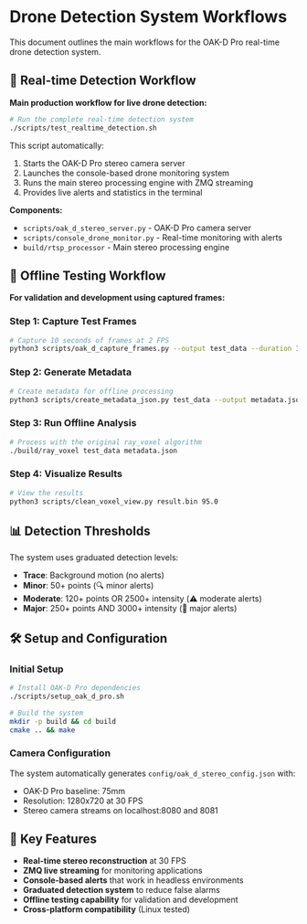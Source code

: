 # Drone Detection System Workflows

This document outlines the main workflows for the OAK-D Pro real-time drone detection system.

## 🚀 Real-time Detection Workflow

**Main production workflow for live drone detection:**

```bash
# Run the complete real-time detection system
./scripts/test_realtime_detection.sh
```

This script automatically:

1. Starts the OAK-D Pro stereo camera server
2. Launches the console-based drone monitoring system
3. Runs the main stereo processing engine with ZMQ streaming
4. Provides live alerts and statistics in the terminal

**Components:**

- `scripts/oak_d_stereo_server.py` - OAK-D Pro camera server
- `scripts/console_drone_monitor.py` - Real-time monitoring with alerts
- `build/rtsp_processor` - Main stereo processing engine

## 🔬 Offline Testing Workflow

**For validation and development using captured frames:**

### Step 1: Capture Test Frames

```bash
# Capture 10 seconds of frames at 2 FPS
python3 scripts/oak_d_capture_frames.py --output test_data --duration 10 --fps 2
```

### Step 2: Generate Metadata

```bash
# Create metadata for offline processing
python3 scripts/create_metadata_json.py test_data --output metadata.json
```

### Step 3: Run Offline Analysis

```bash
# Process with the original ray_voxel algorithm
./build/ray_voxel test_data metadata.json
```

### Step 4: Visualize Results

```bash
# View the results
python3 scripts/clean_voxel_view.py result.bin 95.0
```

## 📊 Detection Thresholds

The system uses graduated detection levels:

- **Trace**: Background motion (no alerts)
- **Minor**: 50+ points (🔍 minor alerts)
- **Moderate**: 120+ points OR 2500+ intensity (⚠️ moderate alerts)
- **Major**: 250+ points AND 3000+ intensity (🚨 major alerts)

## 🛠️ Setup and Configuration

### Initial Setup

```bash
# Install OAK-D Pro dependencies
./scripts/setup_oak_d_pro.sh

# Build the system
mkdir -p build && cd build
cmake .. && make
```

### Camera Configuration

The system automatically generates `config/oak_d_stereo_config.json` with:

- OAK-D Pro baseline: 75mm
- Resolution: 1280x720 at 30 FPS
- Stereo camera streams on localhost:8080 and 8081

## 🎯 Key Features

- **Real-time stereo reconstruction** at 30 FPS
- **ZMQ live streaming** for monitoring applications
- **Console-based alerts** that work in headless environments
- **Graduated detection system** to reduce false alarms
- **Offline testing capability** for validation and development
- **Cross-platform compatibility** (Linux tested)
